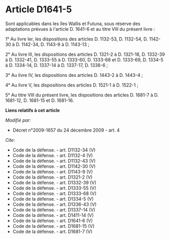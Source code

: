 # Article D1641-5

Sont applicables dans les îles Wallis et Futuna, sous réserve des adaptations prévues à l'article D. 1641-6 et au titre VIII
du présent livre :

1° Au livre Ier, les dispositions des articles D. 1132-53, D. 1132-54, D. 1142-30 à D. 1142-34, D. 1143-9 à D. 1143-13 ;

2° Au livre III, les dispositions des articles D. 1321-2 à D. 1321-18, D. 1332-39 à D. 1332-41, D. 1333-55 à D. 1333-60, D.
1333-68 et D. 1333-69, D. 1334-5 à D. 1334-14, D. 1337-14 à D. 1337-17, D. 1338-6 ;

3° Au livre IV, les dispositions des articles D. 1443-2 à D. 1443-4 ;

4° Au livre V, les dispositions des articles D. 1521-1 à D. 1522-1 ;

5° Au titre VIII du présent livre, les dispositions des articles D. 1681-7 à D. 1681-12, D. 1681-15 et D. 1681-16.

**Liens relatifs à cet article**

_Modifié par_:

  - Décret n°2009-1657 du 24 décembre 2009 - art. 4

_Cite_:

  - Code de la défense. - art. D1132-34 (V)
  - Code de la défense. - art. D1132-4 (V)
  - Code de la défense. - art. D1132-43 (V)
  - Code de la défense. - art. D1142-30 (V)
  - Code de la défense. - art. D1143-9 (V)
  - Code de la défense. - art. D1321-2 (V)
  - Code de la défense. - art. D1332-39 (V)
  - Code de la défense. - art. D1333-55 (V)
  - Code de la défense. - art. D1333-68 (V)
  - Code de la défense. - art. D1334-5 (V)
  - Code de la défense. - art. D1336-43 (V)
  - Code de la défense. - art. D1337-14 (V)
  - Code de la défense. - art. D1411-14 (V)
  - Code de la défense. - art. D1641-6 (V)
  - Code de la défense. - art. D1681-15 (V)
  - Code de la défense. - art. D1681-7 (V)
